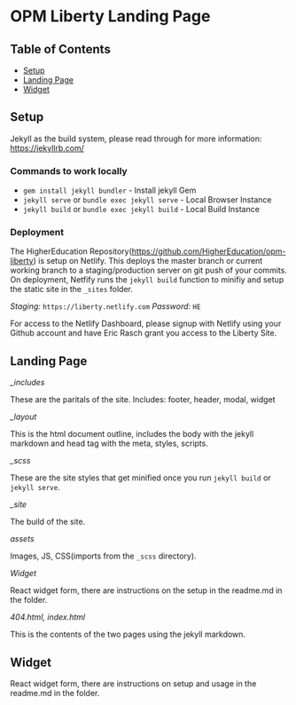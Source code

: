 # OPM Liberty Landing Page

## Table of Contents
- [Setup](#setup)
- [Landing Page](#landing-page)
- [Widget](#widget)

## Setup

Jekyll as the build system, please read through for more information: https://jekyllrb.com/

### Commands to work locally

- `gem install jekyll bundler` - Install jekyll Gem
- `jekyll serve` or `bundle exec jekyll serve` - Local Browser Instance
- `jekyll build` or `bundle exec jekyll build` - Local Build Instance

### Deployment

The HigherEducation Repository(https://github.com/HigherEducation/opm-liberty) is setup on Netlify. This deploys the master branch or current working branch to a staging/production server on git push of your commits. On deployment, Netfify runs the `jekyll build` function to minifiy and setup the static site in the `_sites` folder.

*Staging:* `https://liberty.netlify.com`
*Password:* `HE`

For access to the Netlify Dashboard, please signup with Netlify using your Github account and have Eric Rasch grant you access to the Liberty Site.


## Landing Page

*_includes*

These are the paritals of the site. Includes: footer, header, modal, widget

*_layout*

This is the html document outline, includes the body with the jekyll markdown and head tag with the meta, styles, scripts.

*_scss*

These are the site styles that get minified once you run `jekyll build` or `jekyll serve`.

*_site*

The build of the site.

*assets*

Images, JS, CSS(imports from the `_scss` directory).

*Widget*

React widget form, there are instructions on the setup in the readme.md in the folder.

*404.html, index.html*

This is the contents of the two pages using the jekyll markdown.


## Widget

React widget form, there are instructions on setup and usage in the readme.md in the folder.

